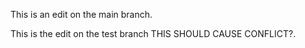 
This is an edit on the main branch.

This is the edit on the test branch THIS SHOULD CAUSE CONFLICT?.